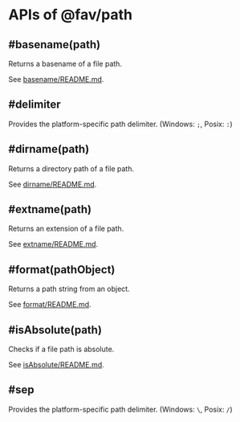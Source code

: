 # APIs of @fav/path

## #basename(path)

Returns a basename of a file path.

See [basename/README.md](../lib/basename/README.md).

## #delimiter <a name="delimiter"></a>

Provides the platform-specific path delimiter. (Windows: `;`, Posix: `:`)

## #dirname(path)

Returns a directory path of a file path.

See [dirname/README.md](../lib/dirname/README.md).

## #extname(path) <a name="extname"></a>

Returns an extension of a file path. 

See [extname/README.md](../lib/extname/README.md).

## #format(pathObject) <a name="format"></a>

Returns a path string from an object.

See [format/README.md](../lib/format/README.md).

## #isAbsolute(path) <a name="isabsolute"></a>

Checks if a file path is absolute.

See [isAbsolute/README.md](../lib/isAbsolute/README.md).

## #sep <a name="sep"></a>

Provides the platform-specific path delimiter. (Windows: `\`, Posix: `/`)

